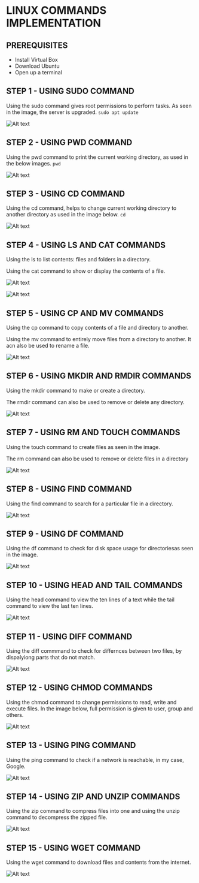 # LINUX COMMANDS IMPLEMENTATION  

## PREREQUISITES
- Install Virtual Box
- Download Ubuntu
- Open up a terminal 


## STEP 1 - USING SUDO COMMAND

Using the sudo command gives root permissions to perform tasks. As seen in the image, the server is upgraded.
`sudo apt update`

![Alt text](<images/Sudo Apt Upgrade.png>)

## STEP 2 - USING PWD COMMAND

Using the pwd command to print the current working directory, as used in the below images.
`pwd`

![Alt text](images/PWD.png)

## STEP 3 - USING CD COMMAND

Using the cd command, helps to change current working directory to another directory as used in the image below.
`cd`

![Alt text](images/CD.png)

## STEP 4 - USING LS AND CAT COMMANDS

Using the ls to list contents: files and folders in a directory.

Using the cat command to show or display the contents of a file.

![Alt text](images/LS.png)

![Alt text](images/CAT.png)

## STEP 5 - USING CP AND MV COMMANDS

Using the cp command to copy contents of a file and directory to another.

Using the mv command to entirely move files from a directory to another. It acn also be used to rename a file.

![Alt text](images/MV.png)

## STEP 6 - USING MKDIR AND RMDIR COMMANDS

Using the mkdir command to make or create a directory.

The rmdir command can also be used to remove or delete any directory.

![Alt text](images/RMDIR.png)

## STEP 7 - USING RM AND TOUCH COMMANDS

Using the touch command to create files as seen in the image.

The rm command can also be used to remove or delete files in a directory

![Alt text](images/RM.png)

## STEP 8 - USING FIND COMMAND

Using the find command to search for a particular file in a directory.

![Alt text](images/FIND.png)

## STEP 9 - USING DF COMMAND

Using the df command to check for disk space usage for directoriesas seen in the image.

![Alt text](<images/DF -H.png>)

## STEP 10 - USING HEAD AND TAIL COMMANDS

Using the head command to view the ten lines of a text while the tail command to view the last ten lines.

![Alt text](<images/HEAD AND TAIL.png>)

## STEP 11 - USING DIFF COMMAND

Using the diff commmand to check for differnces between two files, by dispalyiong parts that do not match.

![Alt text](images/DIFF.png)

## STEP 12 - USING CHMOD COMMANDS

Using the chmod command to change permissions to read, write and execute files. In the image below, full permission is given to user, group and others.

![Alt text](images/CHMOD.png)

## STEP 13 - USING PING COMMAND

Using the ping command to check if a network is reachable, in my case, Google.

![Alt text](images/PING.png)

## STEP 14 - USING ZIP AND UNZIP COMMANDS

Using the zip command to compress files into one and using the unzip command to decompress the zipped file.

![Alt text](images/UNZIP.png)

## STEP 15 - USING WGET COMMAND

Using the wget command to download files and contents from the internet.

![Alt text](images/WGET.png)